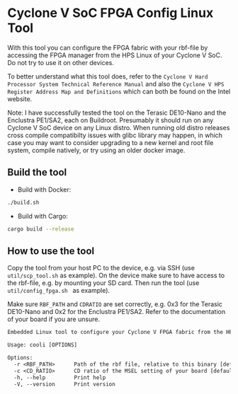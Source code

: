 # Cyclone V SoC FPGA Config Linux Tool

With this tool you can configure the FPGA fabric with your rbf-file by 
accessing the FPGA manager from the HPS Linux of your Cyclone V SoC. Do not try to 
use it on other devices.

To better understand what this tool does, refer to the 
`Cyclone V Hard Processor System Technical Reference Manual` and also the 
`Cyclone V HPS Register Address Map and Definitions` which can both be found 
on the Intel website.

Note: I have successfully tested the tool on the Terasic DE10-Nano and the 
Enclustra PE1/SA2, each on Buildroot. Presumably it should run on any 
Cyclone V SoC device on any Linux distro. When running old distro releases 
cross compile compatibilty issues with glibc library may happen, in which 
case you may want to consider upgrading to a new kernel and root file system, 
compile natively, or try using an older docker image.

## Build the tool

- Build with Docker:

```bash
./build.sh
```

- Build with Cargo:

```bash
cargo build --release
```

## How to use the tool

Copy the tool from your host PC to the device, e.g. via SSH (use 
`util/scp_tool.sh` as example). On the device make sure to have access to the 
rbf-file, e.g. by mounting your SD card. Then run the tool (use 
`util/config_fpga.sh ` as example).

Make sure `RBF_PATH` and `CDRATIO` are set correctly, 
e.g. 0x3 for the Terasic DE10-Nano and 0x2 for the Enclustra PE1/SA2. Refer to 
the documentation of your board if you are unsure.

```txt
Embedded Linux tool to configure your Cyclone V FPGA fabric from the HPS

Usage: cooli [OPTIONS]

Options:
  -r <RBF_PATH>      Path of the rbf file, relative to this binary [default: sdcard/fpga.rbf]
  -c <CD_RATIO>      CD ratio of the MSEL setting of your board [default: 8] [possible values: 1, 2, 4, 8]
  -h, --help         Print help
  -V, --version      Print version
```

